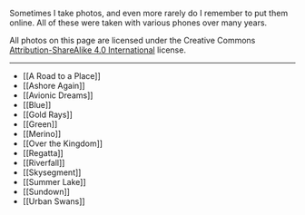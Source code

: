 
Sometimes I take photos, and even more rarely do I remember to put them online. All of these were taken with various phones over many years.

All photos on this page are licensed under the Creative Commons [Attribution-ShareAlike 4.0 International](http://creativecommons.org/licenses/by-sa/4.0/) license.

---

- [[A Road to a Place]]
- [[Ashore Again]]
- [[Avionic Dreams]]
- [[Blue]]
- [[Gold Rays]]
- [[Green]]
- [[Merino]]
- [[Over the Kingdom]]
- [[Regatta]]
- [[Riverfall]]
- [[Skysegment]]
- [[Summer Lake]]
- [[Sundown]]
- [[Urban Swans]]
